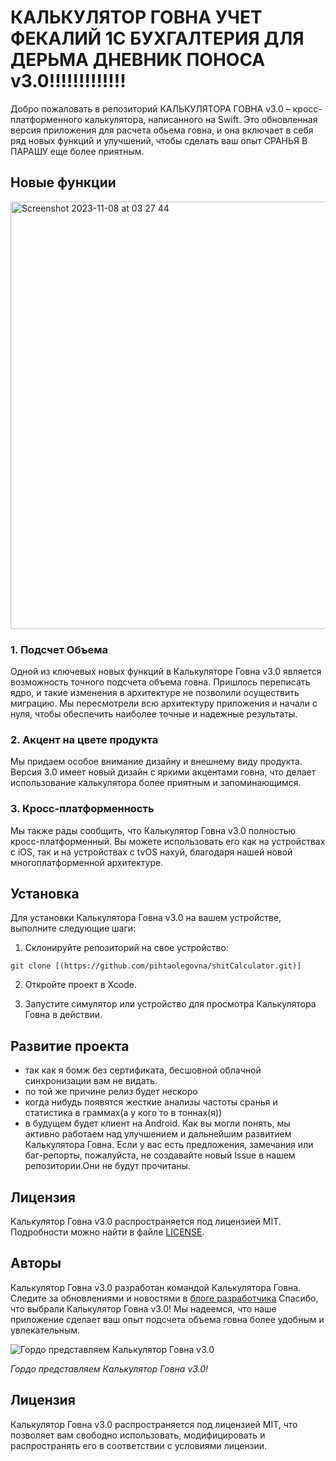 # КАЛЬКУЛЯТОР ГОВНА УЧЕТ ФЕКАЛИЙ 1С БУХГАЛТЕРИЯ ДЛЯ ДЕРЬМА ДНЕВНИК ПОНОСА v3.0!!!!!!!!!!!!!

Добро пожаловать в репозиторий КАЛЬКУЛЯТОРА ГОВНА v3.0 – кросс-платформенного калькулятора, написанного на Swift. Это обновленная версия приложения для расчета обьема говна, и она включает в себя ряд новых функций и улучшений, чтобы сделать ваш опыт СРАНЬЯ В ПАРАШУ еще более приятным.

## Новые функции
<img width="684" alt="Screenshot 2023-11-08 at 03 27 44" src="https://github.com/pihtaolegovna/shitCalculator/assets/112687116/6b4fc732-375c-4e9e-8ee0-e5efc88f2657">

### 1. Подсчет Объема

Одной из ключевых новых функций в Калькуляторе Говна v3.0 является возможность точного подсчета объема говна. Пришлось переписать ядро, и такие изменения в архитектуре не позволили осуществить миграцию. Мы пересмотрели всю архитектуру приложения и начали с нуля, чтобы обеспечить наиболее точные и надежные результаты.

### 2. Акцент на цвете продукта

Мы придаем особое внимание дизайну и внешнему виду продукта. Версия 3.0 имеет новый дизайн с яркими акцентами говна, что делает использование калькулятора более приятным и запоминающимся.

### 3. Кросс-платформенность

Мы также рады сообщить, что Калькулятор Говна v3.0 полностью кросс-платформенный. Вы можете использовать его как на устройствах с iOS, так и на устройствах с tvOS нахуй, благодаря нашей новой многоплатформенной архитектуре.

## Установка

Для установки Калькулятора Говна v3.0 на вашем устройстве, выполните следующие шаги:

1. Склонируйте репозиторий на свое устройство:

```shell
git clone [(https://github.com/pihtaolegovna/shitCalculator.git)]
```

2. Откройте проект в Xcode.

3. Запустите симулятор или устройство для просмотра Калькулятора Говна в действии.

## Развитие проекта
- так как я бомж без сертификата, бесшовной облачной синхронизации вам не видать.
- по той же причине релиз будет нескоро
- когда нибудь появятся жесткие анализы частоты сранья и статистика в граммах(а у кого то в тоннах(я))
- в будущем будет клиент на Android.
Как вы могли понять, мы активно работаем над улучшением и дальнейшим развитием Калькулятора Говна. Если у вас есть предложения, замечания или баг-репорты, пожалуйста, не создавайте новый Issue в нашем репозитории.Они не будут прочитаны.

## Лицензия

Калькулятор Говна v3.0 распространяется под лицензией MIT. Подробности можно найти в файле [LICENSE](LICENSE).

## Авторы

Калькулятор Говна v3.0 разработан командой Калькулятора Говна. Следите за обновлениями и новостями в [блоге разработчика](https://t.me/seqoyia)
Спасибо, что выбрали Калькулятор Говна v3.0! Мы надеемся, что наше приложение сделает ваш опыт подсчета объема говна более удобным и увлекательным.

![Гордо представляем Калькулятор Говна v3.0](https://placekitten.com/400/200)

*Гордо представляем Калькулятор Говна v3.0!*

## Лицензия

Калькулятор Говна v3.0 распространяется под лицензией MIT, что позволяет вам свободно использовать, модифицировать и распространять его в соответствии с условиями лицензии.
